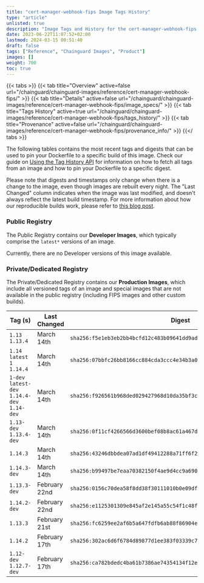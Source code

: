 ```yaml
---
title: "cert-manager-webhook-fips Image Tags History"
type: "article"
unlisted: true
description: "Image Tags and History for the cert-manager-webhook-fips Chainguard Image"
date: 2023-06-22T11:07:52+02:00
lastmod: 2024-03-15 00:51:40
draft: false
tags: ["Reference", "Chainguard Images", "Product"]
images: []
weight: 700
toc: true
---
```


{{< tabs >}}
{{< tab title="Overview" active=false url="/chainguard/chainguard-images/reference/cert-manager-webhook-fips/" >}}
{{< tab title="Details" active=false url="/chainguard/chainguard-images/reference/cert-manager-webhook-fips/image_specs/" >}}
{{< tab title="Tags History" active=true url="/chainguard/chainguard-images/reference/cert-manager-webhook-fips/tags_history/" >}}
{{< tab title="Provenance" active=false url="/chainguard/chainguard-images/reference/cert-manager-webhook-fips/provenance_info/" >}}
{{</ tabs >}}

The following tables contains the most recent tags and digests that can be used to pin your Dockerfile to a specific build of this image. Check our guide on [Using the Tag History API](/chainguard/chainguard-images/using-the-tag-history-api/) for information on how to fetch all tags from an image and how to pin your Dockerfile to a specific digest.

Please note that digests and timestamps only change when there is a change to the image, even though images are rebuilt every night. The "Last Changed" column indicates when the image was last modified, and doesn't always reflect the latest build timestamp. For more information about how our reproducible builds work, please refer to [this blog post](https://www.chainguard.dev/unchained/reproducing-chainguards-reproducible-image-builds).

### Public Registry
The Public Registry contains our **Developer Images**, which typically comprise the `latest*` versions of an image.

Currently, there are no Developer versions of this image available.

### Private/Dedicated Registry
The Private/Dedicated Registry contains our **Production Images**, which include all versioned tags of an image and special images that are not available in the public registry (including FIPS images and other custom builds).

| Tag (s)                                       | Last Changed  | Digest                                                                    |
|-----------------------------------------------|---------------|---------------------------------------------------------------------------|
|  `1.13` `1.13.4`                              | March 14th    | `sha256:f5e1eb3eb2bb4bcfd12c483b09641dd9ad8e8fe591dd248244633f35f697cf0b` |
|  `1.14` `latest` `1` `1.14.4`                 | March 14th    | `sha256:07bbfc26bb8166cc884cda3ccc4e34b3a05bf79e8f2da35e3d9f487bc3172ad3` |
|  `1-dev` `latest-dev` `1.14.4-dev` `1.14-dev` | March 14th    | `sha256:f926561b968ded029427968d10da35bf3caf533d31c8d377208831d28b3429e0` |
|  `1.13-dev` `1.13.4-dev`                      | March 14th    | `sha256:0f11cf4266566d3600bef08b8ac61a467de4a662bd3a1d2383eef11df47e807e` |
|  `1.14.3`                                     | March 14th    | `sha256:43246dbbdea07ad1df49412288a71ff6f2d16a9043f88a5838b4414f8876c3ca` |
|  `1.14.3-dev`                                 | March 14th    | `sha256:b99497be7eaa70382150f4ae9d4cc9a690c08b39fff9d6d9e5f818f58ac7d0e0` |
|  `1.13.3-dev`                                 | February 22nd | `sha256:0156c70dea58f8dd38f30111010b0e09df1beab59f9031e955157d513380134f` |
|  `1.14.2-dev`                                 | February 22nd | `sha256:e1125301309e845af2e145a55c54f1c48fa10d40d5806bc38c283e058481b470` |
|  `1.13.3`                                     | February 21st | `sha256:fc6259ee2af6b5a647fdfb6ab88f86904e35fee0da0abc1f816fe9f5c899f7be` |
|  `1.14.2`                                     | February 17th | `sha256:302ac6d6f6784d89877d1ee383f03339c70831aa1aedad016c98f9d3d0775a64` |
|  `1.12-dev` `1.12.7-dev`                      | February 17th | `sha256:ca782bdedc4ba61b7386ae74354134f12e469261e4aaef2434da156036c8f7dc` |

